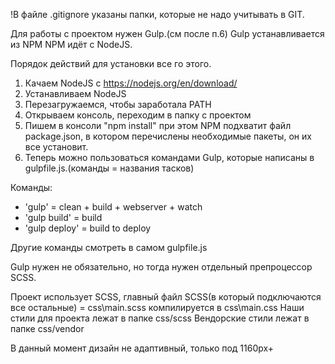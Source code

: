 !В файле .gitignore указаны папки, которые не надо учитывать в GIT.

Для работы с проектом нужен Gulp.(см после п.6)
Gulp устанавливается из NPM
NPM идёт с NodeJS.

Порядок действий для установки все го этого.
1. Качаем NodeJS с https://nodejs.org/en/download/
2. Устанавливаем NodeJS
3. Перезагружаемся, чтобы заработала PATH
4. Открываем консоль, переходим в папку с проектом
5. Пишем в консоли "npm install"
    при этом NPM подхватит файл package.json, в котором перечислены необходимые пакеты, он их все установит.
6. Теперь можно пользоваться командами Gulp, которые написаны в gulpfile.js.(команды = названия тасков)

Команды:
- 'gulp' = clean + build + webserver + watch
- 'gulp build' = build
- 'gulp deploy' = build to deploy

Другие команды смотреть в самом gulpfile.js

Gulp нужен не обязательно, но тогда нужен отдельный препроцессор SCSS.

Проект использует SCSS, главный файл SCSS(в который подключаются все остальные) = css\main.scss компилируется в css\main.css
Наши стили для проекта лежат в папке css/scss
Вендорские стили лежат в папке css/vendor

В данный момент дизайн не адаптивный, только под 1160px+
